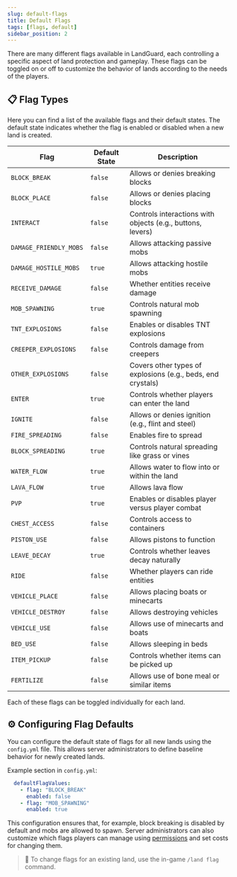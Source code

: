 ```yaml
---
slug: default-flags
title: Default Flags
tags: [flags, default]
sidebar_position: 2
---
```


There are many different flags available in LandGuard, each controlling a specific aspect of land protection and gameplay. These flags can be toggled on or off to customize the behavior of lands according to the needs of the players.

## 📋 Flag Types

Here you can find a list of the available flags and their default states. The default state indicates whether the flag is enabled or disabled when a new land is created.

| Flag                   | Default State  | Description                                                |
|------------------------|----------------|------------------------------------------------------------|
| `BLOCK_BREAK`          | `false`        | Allows or denies breaking blocks                           |
| `BLOCK_PLACE`          | `false`        | Allows or denies placing blocks                            |
| `INTERACT`             | `false`        | Controls interactions with objects (e.g., buttons, levers) |
| `DAMAGE_FRIENDLY_MOBS` | `false`        | Allows attacking passive mobs                              |
| `DAMAGE_HOSTILE_MOBS`  | `true`         | Allows attacking hostile mobs                              |
| `RECEIVE_DAMAGE`       | `false`        | Whether entities receive damage                            |
| `MOB_SPAWNING`         | `true`         | Controls natural mob spawning                              |
| `TNT_EXPLOSIONS`       | `false`        | Enables or disables TNT explosions                         |
| `CREEPER_EXPLOSIONS`   | `false`        | Controls damage from creepers                              |
| `OTHER_EXPLOSIONS`     | `false`        | Covers other types of explosions (e.g., beds, end crystals)|
| `ENTER`                | `true`         | Controls whether players can enter the land                |
| `IGNITE`               | `false`        | Allows or denies ignition (e.g., flint and steel)          |
| `FIRE_SPREADING`       | `false`        | Enables fire to spread                                     |
| `BLOCK_SPREADING`      | `true`         | Controls natural spreading like grass or vines             |
| `WATER_FLOW`           | `true`         | Allows water to flow into or within the land               |
| `LAVA_FLOW`            | `true`         | Allows lava flow                                           |
| `PVP`                  | `true`         | Enables or disables player versus player combat            |
| `CHEST_ACCESS`         | `false`        | Controls access to containers                              |
| `PISTON_USE`           | `false`        | Allows pistons to function                                 |
| `LEAVE_DECAY`          | `true`         | Controls whether leaves decay naturally                    |
| `RIDE`                 | `false`        | Whether players can ride entities                          |
| `VEHICLE_PLACE`        | `false`        | Allows placing boats or minecarts                          |
| `VEHICLE_DESTROY`      | `false`        | Allows destroying vehicles                                 |
| `VEHICLE_USE`          | `false`        | Allows use of minecarts and boats                          |
| `BED_USE`              | `false`        | Allows sleeping in beds                                    |
| `ITEM_PICKUP`          | `false`        | Controls whether items can be picked up                    |
| `FERTILIZE`            | `false`        | Allows use of bone meal or similar items                   |

Each of these flags can be toggled individually for each land.

## ⚙️ Configuring Flag Defaults

You can configure the default state of flags for all new lands using the `config.yml` file. This allows server administrators to define baseline behavior for newly created lands.

Example section in `config.yml`:

```yaml
  defaultFlagValues:
    - flag: "BLOCK_BREAK"
      enabled: false
    - flag: "MOB_SPAWNING"
      enabled: true
```

This configuration ensures that, for example, block breaking is disabled by default and mobs are allowed to spawn. Server administrators can also customize which flags players can manage using [permissions](/docs/permissions.md#-flags--access-permissions) and set costs for changing them.

> 📝 To change flags for an existing land, use the in-game `/land flag` command.